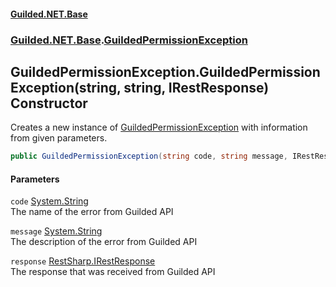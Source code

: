 
#### [Guilded.NET.Base](Guilded_NET_Base 'Guilded_NET_Base')
### [Guilded.NET.Base](Guilded_NET_Base#Guilded_NET_Base 'Guilded.NET.Base').[GuildedPermissionException](GuildedPermissionException 'Guilded.NET.Base.GuildedPermissionException')
## GuildedPermissionException.GuildedPermissionException(string, string, IRestResponse) Constructor
Creates a new instance of [GuildedPermissionException](GuildedPermissionException 'Guilded.NET.Base.GuildedPermissionException') with information from given parameters.  
```csharp
public GuildedPermissionException(string code, string message, IRestResponse response);
```

#### Parameters
<a name='Guilded_NET_Base_GuildedPermissionException_GuildedPermissionException(string_string_IRestResponse)_code'></a>
`code` [System.String](https://docs.microsoft.com/en-us/dotnet/api/System.String 'System.String')  
The name of the error from Guilded API
  
<a name='Guilded_NET_Base_GuildedPermissionException_GuildedPermissionException(string_string_IRestResponse)_message'></a>
`message` [System.String](https://docs.microsoft.com/en-us/dotnet/api/System.String 'System.String')  
The description of the error from Guilded API
  
<a name='Guilded_NET_Base_GuildedPermissionException_GuildedPermissionException(string_string_IRestResponse)_response'></a>
`response` [RestSharp.IRestResponse](https://docs.microsoft.com/en-us/dotnet/api/RestSharp.IRestResponse 'RestSharp.IRestResponse')  
The response that was received from Guilded API
  
